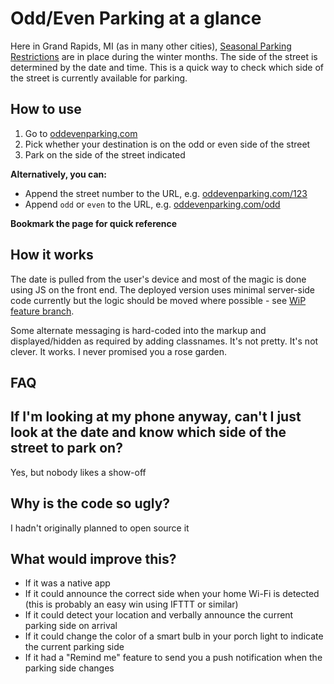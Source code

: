 # Odd/Even Parking at a glance
Here in Grand Rapids, MI (as in many other cities), [Seasonal Parking Restrictions](https://www.grandrapidsmi.gov/Government/Departments/Public-Works-Department/Seasonal-Parking-Restrictions) are in place during the winter months. The side of the street is determined by the date and time. This is a quick way to check which side of the street is currently available for parking.


## How to use
1. Go to [oddevenparking.com](https://oddevenparking.com/)
2. Pick whether your destination is on the odd or even side of the street
3. Park on the side of the street indicated

**Alternatively, you can:**
* Append the street number to the URL, e.g. [oddevenparking.com/123](https://oddevenparking.com/123)
* Append `odd` or `even` to the URL, e.g. [oddevenparking.com/odd](https://oddevenparking.com/odd)

**Bookmark the page for quick reference**


## How it works
The date is pulled from the user's device and most of the magic is done using JS on the front end. The deployed version uses minimal server-side code currently but the logic should be moved where possible - see [WiP feature branch](tree/feature/convert-to-php).

Some alternate messaging is hard-coded into the markup and displayed/hidden as required by adding classnames. It's not pretty. It's not clever. It works. I never promised you a rose garden.



## FAQ
## If I'm looking at my phone anyway, can't I just look at the date and know which side of the street to park on?
Yes, but nobody likes a show-off
## Why is the code so ugly?
I hadn't originally planned to open source it
## What would improve this?
* If it was a native app
* If it could announce the correct side when your home Wi-Fi is detected (this is probably an easy win using IFTTT or similar)
* If it could detect your location and verbally announce the current parking side on arrival
* If it could change the color of a smart bulb in your porch light to indicate the current parking side
* If it had a "Remind me" feature to send you a push notification when the parking side changes
